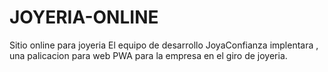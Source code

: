 # JOYERIA-ONLINE
Sitio online para joyeria
El equipo de desarrollo JoyaConfianza implentara , una palicacion para web PWA para la empresa en el giro de joyeria.

